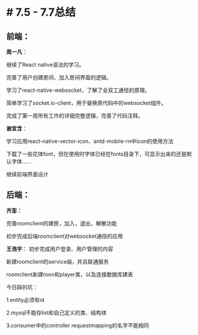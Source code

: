 ﻿# # 7.5 - 7.7总结

## 前端：
**周一凡**：

继续了React native语法的学习。

完善了用户创建房间、加入房间界面的逻辑。

学习了react-native-websocket，了解了全双工通信的原理。

简单学习了socket.io-client，用于替换原代码中的websocket组件。

完成了第一周所有工作的详细完整逻辑，完善了代码注释。

**谢宜含**：

学习应用react-native-vector-icon、antd-mobile-rn中icon的使用方法

下载了一些花体font，但在使用时字体已经在fonts目录下，可显示出来的还是默认字体……

继续前端界面设计

## 后端：
**齐澎：**

完善roomclient的建房，加入，退出，解散功能

初步完成后端roomclient对websocket通信的应用

**王浩宇**：
初步完成用户登录、用户管理的内容

新建roomclient的service端，并且联通服务

roomclient新建roon和player类，以及连接数据库建表

今日踩的坑：

1.entity必须有id

2.mysql不能存list和自己定义的类、结构体

3.consumer中的controller requestmapping的名字不能相同
